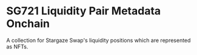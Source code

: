 # SG721 Liquidity Pair Metadata Onchain

A collection for Stargaze Swap's liquidity positions which are represented as NFTs.
